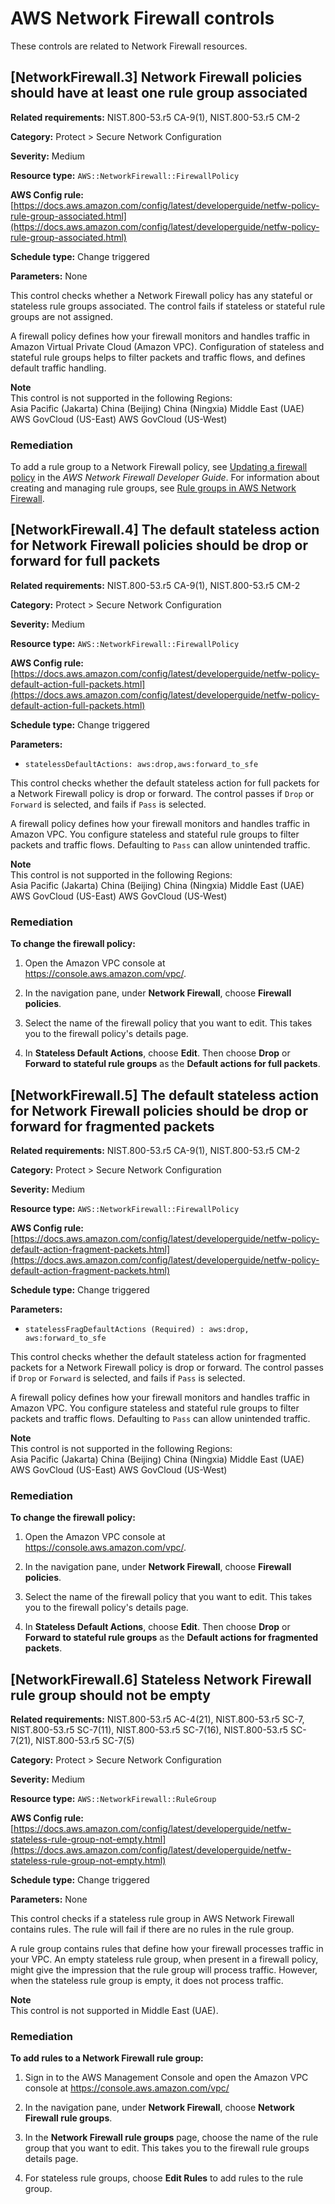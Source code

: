 # AWS Network Firewall controls<a name="networkfirewall-controls"></a>

These controls are related to Network Firewall resources\.

## \[NetworkFirewall\.3\] Network Firewall policies should have at least one rule group associated<a name="networkfirewall-3"></a>

**Related requirements:** NIST\.800\-53\.r5 CA\-9\(1\), NIST\.800\-53\.r5 CM\-2

**Category:** Protect > Secure Network Configuration

**Severity:** Medium

**Resource type:** `AWS::NetworkFirewall::FirewallPolicy`

**AWS Config rule:** [https://docs.aws.amazon.com/config/latest/developerguide/netfw-policy-rule-group-associated.html](https://docs.aws.amazon.com/config/latest/developerguide/netfw-policy-rule-group-associated.html)

**Schedule type:** Change triggered

**Parameters:** None

This control checks whether a Network Firewall policy has any stateful or stateless rule groups associated\. The control fails if stateless or stateful rule groups are not assigned\.

A firewall policy defines how your firewall monitors and handles traffic in Amazon Virtual Private Cloud \(Amazon VPC\)\. Configuration of stateless and stateful rule groups helps to filter packets and traffic flows, and defines default traffic handling\.

**Note**  
This control is not supported in the following Regions:  
Asia Pacific \(Jakarta\)
China \(Beijing\)
China \(Ningxia\)
Middle East \(UAE\)
AWS GovCloud \(US\-East\)
AWS GovCloud \(US\-West\)

### Remediation<a name="networkfirewall-3-remediation"></a>

To add a rule group to a Network Firewall policy, see [Updating a firewall policy](https://docs.aws.amazon.com/network-firewall/latest/developerguide/firewall-policy-updating.html) in the *AWS Network Firewall Developer Guide*\. For information about creating and managing rule groups, see [Rule groups in AWS Network Firewall](https://docs.aws.amazon.com/network-firewall/latest/developerguide/rule-groups.html)\.

## \[NetworkFirewall\.4\] The default stateless action for Network Firewall policies should be drop or forward for full packets<a name="networkfirewall-4"></a>

**Related requirements:** NIST\.800\-53\.r5 CA\-9\(1\), NIST\.800\-53\.r5 CM\-2

**Category:** Protect > Secure Network Configuration

**Severity:** Medium

**Resource type:** `AWS::NetworkFirewall::FirewallPolicy`

**AWS Config rule:** [https://docs.aws.amazon.com/config/latest/developerguide/netfw-policy-default-action-full-packets.html](https://docs.aws.amazon.com/config/latest/developerguide/netfw-policy-default-action-full-packets.html)

**Schedule type:** Change triggered

**Parameters:**
+ `statelessDefaultActions: aws:drop,aws:forward_to_sfe`

This control checks whether the default stateless action for full packets for a Network Firewall policy is drop or forward\. The control passes if `Drop` or `Forward` is selected, and fails if `Pass` is selected\.

A firewall policy defines how your firewall monitors and handles traffic in Amazon VPC\. You configure stateless and stateful rule groups to filter packets and traffic flows\. Defaulting to `Pass` can allow unintended traffic\.

**Note**  
This control is not supported in the following Regions:  
Asia Pacific \(Jakarta\)
China \(Beijing\)
China \(Ningxia\)
Middle East \(UAE\)
AWS GovCloud \(US\-East\)
AWS GovCloud \(US\-West\)

### Remediation<a name="networkfirewall-4-remediation"></a>

**To change the firewall policy:**

1. Open the Amazon VPC console at [https://console\.aws\.amazon\.com/vpc/](https://console.aws.amazon.com/vpc/)\.

1. In the navigation pane, under **Network Firewall**, choose **Firewall policies**\.

1. Select the name of the firewall policy that you want to edit\. This takes you to the firewall policy's details page\.

1. In **Stateless Default Actions**, choose **Edit**\. Then choose **Drop** or **Forward to stateful rule groups** as the **Default actions for full packets**\.

## \[NetworkFirewall\.5\] The default stateless action for Network Firewall policies should be drop or forward for fragmented packets<a name="networkfirewall-5"></a>

**Related requirements:** NIST\.800\-53\.r5 CA\-9\(1\), NIST\.800\-53\.r5 CM\-2

**Category:** Protect > Secure Network Configuration

**Severity:** Medium

**Resource type:** `AWS::NetworkFirewall::FirewallPolicy`

**AWS Config rule:** [https://docs.aws.amazon.com/config/latest/developerguide/netfw-policy-default-action-fragment-packets.html](https://docs.aws.amazon.com/config/latest/developerguide/netfw-policy-default-action-fragment-packets.html)

**Schedule type:** Change triggered

**Parameters:**
+ `statelessFragDefaultActions (Required) : aws:drop, aws:forward_to_sfe`

This control checks whether the default stateless action for fragmented packets for a Network Firewall policy is drop or forward\. The control passes if `Drop` or `Forward` is selected, and fails if `Pass` is selected\.

A firewall policy defines how your firewall monitors and handles traffic in Amazon VPC\. You configure stateless and stateful rule groups to filter packets and traffic flows\. Defaulting to `Pass` can allow unintended traffic\.

**Note**  
This control is not supported in the following Regions:  
Asia Pacific \(Jakarta\)
China \(Beijing\)
China \(Ningxia\)
Middle East \(UAE\)
AWS GovCloud \(US\-East\)
AWS GovCloud \(US\-West\)

### Remediation<a name="networkfirewall-5-remediation"></a>

**To change the firewall policy:**

1. Open the Amazon VPC console at [https://console\.aws\.amazon\.com/vpc/](https://console.aws.amazon.com/vpc/)\.

1. In the navigation pane, under **Network Firewall**, choose **Firewall policies**\.

1. Select the name of the firewall policy that you want to edit\. This takes you to the firewall policy's details page\.

1. In **Stateless Default Actions**, choose **Edit**\. Then choose **Drop** or **Forward to stateful rule groups** as the **Default actions for fragmented packets**\.

## \[NetworkFirewall\.6\] Stateless Network Firewall rule group should not be empty<a name="networkfirewall-6"></a>

**Related requirements:** NIST\.800\-53\.r5 AC\-4\(21\), NIST\.800\-53\.r5 SC\-7, NIST\.800\-53\.r5 SC\-7\(11\), NIST\.800\-53\.r5 SC\-7\(16\), NIST\.800\-53\.r5 SC\-7\(21\), NIST\.800\-53\.r5 SC\-7\(5\)

**Category:** Protect > Secure Network Configuration

**Severity:** Medium

**Resource type:** `AWS::NetworkFirewall::RuleGroup`

**AWS Config rule:** [https://docs.aws.amazon.com/config/latest/developerguide/netfw-stateless-rule-group-not-empty.html](https://docs.aws.amazon.com/config/latest/developerguide/netfw-stateless-rule-group-not-empty.html)

**Schedule type:** Change triggered

**Parameters:** None

This control checks if a stateless rule group in AWS Network Firewall contains rules\. The rule will fail if there are no rules in the rule group\.

A rule group contains rules that define how your firewall processes traffic in your VPC\. An empty stateless rule group, when present in a firewall policy, might give the impression that the rule group will process traffic\. However, when the stateless rule group is empty, it does not process traffic\.

**Note**  
This control is not supported in Middle East \(UAE\)\.

### Remediation<a name="networkfirewall-6-remediation"></a>

**To add rules to a Network Firewall rule group:**

1. Sign in to the AWS Management Console and open the Amazon VPC console at [https://console\.aws\.amazon\.com/vpc/](https://console.aws.amazon.com/vpc/)

1. In the navigation pane, under **Network Firewall**, choose **Network Firewall rule groups**\.

1. In the **Network Firewall rule groups** page, choose the name of the rule group that you want to edit\. This takes you to the firewall rule groups details page\.

1. For stateless rule groups, choose **Edit Rules** to add rules to the rule group\.